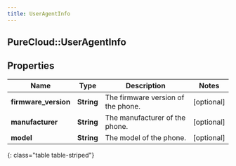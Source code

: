 ```yaml
---
title: UserAgentInfo
---
```

## PureCloud::UserAgentInfo

## Properties

|Name | Type | Description | Notes|
|------------ | ------------- | ------------- | -------------|
| **firmware_version** | **String** | The firmware version of the phone. | [optional] |
| **manufacturer** | **String** | The manufacturer of the phone. | [optional] |
| **model** | **String** | The model of the phone. | [optional] |
{: class="table table-striped"}


